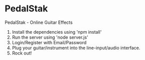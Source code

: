 # PedalStak
PedalStak - Online Guitar Effects

1. Install the dependencies using 'npm install'
2. Run the server using 'node server.js'
3. Login/Register with Email/Password
4. Plug your guitar/instrument into the line-input/audio interface.
5. Rock out!
